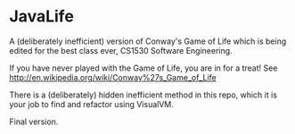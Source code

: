 # JavaLife

A (deliberately inefficient) version of Conway's Game of Life which is being edited for the best class ever, CS1530 Software Engineering.

If you have never played with the Game of Life, you are in for a treat!  See http://en.wikipedia.org/wiki/Conway%27s_Game_of_Life

There is a (deliberately) hidden inefficient method in this repo, which it is your job to find and refactor using VisualVM.

Final version.
